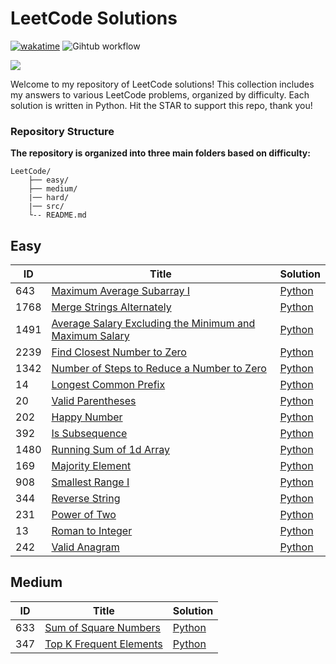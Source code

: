 # LeetCode Solutions

[![wakatime](https://wakatime.com/badge/github/Mo-Shakib/LeetCode.svg)](https://wakatime.com/badge/github/Mo-Shakib/LeetCode) ![Gihtub workflow](https://github.com/Mo-Shakib/LeetCode/actions/workflows/Readme-automation.yml/badge.svg)

<a href="https://leetcode.com/Mo-Shakib"><img src="https://leetcode.card.workers.dev/Mo-Shakib?theme=dark&font=baloo&extension=null&border=0.2"></a>

Welcome to my repository of LeetCode solutions! This collection includes my answers to various LeetCode problems, organized by difficulty. Each solution is written in Python. Hit the STAR to support this repo, thank you!

### Repository Structure
**The repository is organized into three main folders based on difficulty:**

```
LeetCode/
    ├── easy/
    ├── medium/
    |── hard/
    |── src/
    └-- README.md
```



## Easy

| ID |              Title                 | Solution |
|----|------------------------------------|----------|
| 643 | [Maximum Average Subarray I](https://leetcode.com/problems/maximum-average-subarray-i/description/) | [Python](src/643-maximum-average-subarray-i.md) |
| 1768 | [Merge Strings Alternately](https://leetcode.com/problems/merge-strings-alternately/description/) | [Python](src/1768-merge-strings-alternately.md) |
| 1491 | [Average Salary Excluding the Minimum and Maximum Salary](https://leetcode.com/problems/average-salary-excluding-the-minimum-and-maximum-salary/description/) | [Python](src/1491-average-salary-excluding-the-minimum-and-maximum-salary.md) |
| 2239 | [Find Closest Number to Zero](https://leetcode.com/problems/find-closest-number-to-zero/description/) | [Python](src/2239-find-closest-number-to-zero.md) |
| 1342 | [Number of Steps to Reduce a Number to Zero](https://leetcode.com/problems/number-of-steps-to-reduce-a-number-to-zero/description/) | [Python](src/1342-number-of-steps-to-reduce-a-number-to-zero.md) |
| 14 | [Longest Common Prefix](https://leetcode.com/problems/longest-common-prefix/description/) | [Python](src/14-longest-common-prefix.md) |
| 20 | [Valid Parentheses](https://leetcode.com/problems/valid-parentheses/description/) | [Python](src/20-valid-parentheses.md) |
| 202 | [Happy Number](https://leetcode.com/problems/happy-number/description/) | [Python](src/202-happy-number.md) |
| 392 | [Is Subsequence](https://leetcode.com/problems/is-subsequence/description/) | [Python](src/392-is-subsequence.md) |
| 1480 | [Running Sum of 1d Array](https://leetcode.com/problems/running-sum-of-1d-array/description/) | [Python](src/1480-running-sum-of-1-d-array.md) |
| 169 | [Majority Element](https://leetcode.com/problems/majority-element/description/) | [Python](src/169-majority-element.md) |
| 908 | [Smallest Range I](https://leetcode.com/problems/smallest-range-i/description/) | [Python](src/908-smallest-range-i.md) |
| 344 | [Reverse String](https://leetcode.com/problems/reverse-string/description/) | [Python](src/344-reverse-string.md) |
| 231 | [Power of Two](https://leetcode.com/problems/power-of-two/description/) | [Python](src/231-power-of-two.md) |
| 13 | [Roman to Integer](https://leetcode.com/problems/roman-to-integer/description/) | [Python](src/13-roman-to-integer.md) |
| 242 | [Valid Anagram](https://leetcode.com/problems/valid-anagram/description/) | [Python](src/242-valid-anagram.md) |


## Medium

| ID |              Title                 | Solution |
|----|------------------------------------|----------|
| 633 | [Sum of Square Numbers](https://leetcode.com/problems/sum-of-square-numbers/description/) | [Python](src/633-sum-of-square-numbers.md) |
| 347 | [Top K Frequent Elements](https://leetcode.com/problems/top-k-frequent-elements/description/) | [Python](src/347-top-k-frequent-elements.md) |